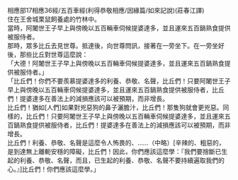 相應部17相應36經/五百車經(利得恭敬相應/因緣篇/如來記說)(莊春江譯)  
住在王舍城栗鼠飼養處的竹林中。  
當時，阿闍世王子早上與傍晚以五百輛車伺候提婆達多，並且運來五百鍋熟食提供被服侍者。  
那時，眾多比丘去見世尊。抵達後，向世尊問訊，接著在一旁坐下。在一旁坐好後，那些比丘對世尊這麼說：  
「大德！阿闍世王子早上與傍晚以五百輛車伺候提婆達多，並且運來五百鍋熟食提供被服侍者。」  
「比丘們！你們不要羨慕提婆達多的利養、恭敬、名聲，比丘們！只要阿闍世王子早上與傍晚以五百輛車伺候提婆達多，並且運來五百鍋熟食提供被服侍者，比丘們！提婆達多在善法上的減損應該可以被預期，而非增長。  
比丘們！猶如[人們]如果對兇惡狗的鼻子灑膽汁，比丘們！那隻狗就會更兇惡。同樣的，比丘們！只要阿闍世王子早上與傍晚以五百輛車伺候提婆達多，並且運來五百鍋熟食提供被服侍者，比丘們！提婆達多在善法上的減損應該可以被預期，而非增長。  
比丘們！利養、恭敬、名聲是這麼令人怖畏的、……（中略）[辛辣的、粗惡的，是到達無上離軛安穩的障礙，比丘們！因此，你們應該這麼學：『我們要捨斷已生起的利養、恭敬、名聲，而且，已生起的利養、恭敬、名聲不要持續遍取我們的心。』]比丘們！你們應該這麼學。」  
  
  
